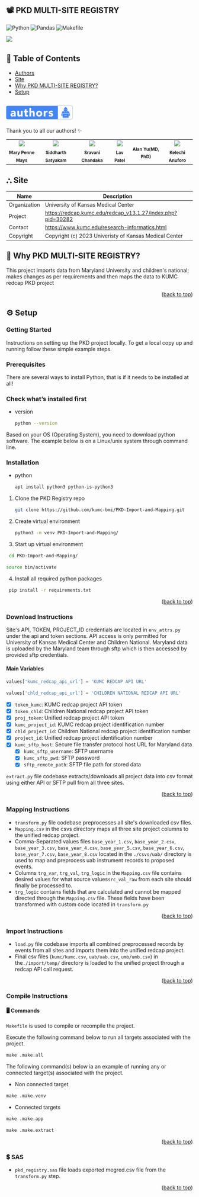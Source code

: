 <a name="readme-top"></a>
## 📽️ PKD MULTI-SITE REGISTRY

![Python](https://img.shields.io/badge/python-3670A0?style=for-the-badge&logo=python&logoColor=ffdd54) ![Pandas](https://img.shields.io/badge/pandas-%23150458.svg?style=for-the-badge&logo=pandas&logoColor=white) ![Makefile](https://img.shields.io/badge/GNU%20Bash-4EAA25?style=for-the-badge&logo=GNU%20Bash&logoColor=white)

<img src="https://projectredcap.org/wp-content/themes/rcap/images/answerhub.png" />

## 🚩 Table of Contents

- [Authors](#authors)
- [Site](#site)
- [Why PKD MULTI-SITE REGISTRY?](#why-pkd-multi-site-registry)
- [Setup](#setup)

## <img src="images/authors-badge-small.png" width="180" height="37"/>

Thank you to all our authors! ✨
<table>
  <tr>
    <td align="center"><img src="https://avatars.githubusercontent.com/u/72703458?v=4" width="100px;" /><br /><sub><b>Mary Penne Mays</b></sub></td>
    <td align="center"><img src="https://avatars.githubusercontent.com/u/43289998?v=4" width="100px;" /><br /><sub><b>Siddharth Satyakam</b></sub></td>
    <td align="center"><img src="https://avatars.githubusercontent.com/u/8313457?v=4" width="100px;" /><br /><sub><b>Sravani Chandaka</b></sub></td>
    <td align="center"><img src="https://avatars.githubusercontent.com/u/8277466?v=4" width="100px;" /><br /><sub><b>Lav Patel</b></sub></td>
    <td align="center"><sub><b>Alan Yu(MD, PhD)</b></sub></td>
    <td align="center"><img src="https://avatars.githubusercontent.com/u/4640305?v=4" width="100px;" /><br /><sub><b>Kelechi Anuforo</b></sub></td>
  </tr>
</table>



## ⛬ Site

| Name | Description |
| --- | --- |
| Organization | University of Kansas Medical Center |
| Project | https://redcap.kumc.edu/redcap_v13.1.27/index.php?pid=30282 |
| Contact | https://www.kumc.edu/research-informatics.html |
| Copyright | Copyright (c) 2023 Univeristy of Kansas Medical Center |

## 🧢 Why PKD MULTI-SITE REGISTRY?

This project imports data from Maryland University and children's national; 
makes changes as per requirements and then maps the data to KUMC redcap PKD project

<p align="right">(<a href="#readme-top">back to top</a>)</p>

## ⚙ Setup
<!-- GETTING STARTED -->
### Getting Started

Instructions on setting up the PKD project locally.
To get a local copy up and running follow these simple example steps.

### Prerequisites

There are several ways to install Python, that is if it needs to be installed at all!

### Check what’s installed first

* version
  ```sh
  python --version
  ```

Based on your OS (Operating System), you need to download python software. The example below is on a Linux/unix system through command line.

### Installation

* python
  ```sh
  apt install python3 python-is-python3
  ```

1. Clone the PKD Registry repo
   ```sh
   git clone https://github.com/kumc-bmi/PKD-Import-and-Mapping.git
   ```
2. Create virtual environment
   ```sh
   python3 -m venv PKD-Import-and-Mapping/
   ```
3. Start up virtual environment
  ```sh
   cd PKD-Import-and-Mapping/
   ```
   ```sh
   source bin/activate
   ```
4. Install all required python packages
  ```sh
   pip install -r requirements.txt
   ```

<p align="right">(<a href="#readme-top">back to top</a>)</p>

### Download Instructions

Site's API, TOKEN, PROJECT_ID credentials are located in `env_attrs.py` under the api and token sections. API access is only permitted for University of Kansas Medical Center and Children National. Maryland data is uploaded by the Maryland team through sftp which is then accessed by provided sftp credentials.

<!-- ENVIROMENT VARIABLES -->
#### Main Variables
  ```py
  values['kumc_redcap_api_url'] = 'KUMC REDCAP API URL'
  ```
  ```py
  values['chld_redcap_api_url'] = 'CHILDREN NATIONAL REDCAP API URL'
  ```

- [x] `token_kumc`: KUMC redcap project API token
- [x] `token_chld`: Children National redcap project API token
- [x] `proj_token`: Unified redcap project API token
- [x] `kumc_project_id`: KUMC redcap project identification number
- [x] `chld_project_id`: Children National redcap project identification number
- [x] `project_id`: Unified redcap project identification number
- [x] `kumc_sftp_host`: Secure file transfer protocol host URL for Maryland data
    - [x] `kumc_sftp_username`: SFTP username
    - [x] `kumc_sftp_pwd`: SFTP password
    - [x] `sftp_remote_path`: SFTP file path for stored data

`extract.py` file codebase extracts/downloads all project data into csv format using either API or SFTP pull from all three sites.

<p align="right">(<a href="#readme-top">back to top</a>)</p>

### Mapping Instructions

* `transform.py` file codebase preprocesses all site's downloaded csv files. 
* `Mapping.csv` in the csvs directory maps all three site project columns to the unified redcap project. 
* Comma-Separated values files `base_year_1.csv`, `base_year_2.csv`, `base_year_3.csv`, `base_year_4.csv`, `base_year_5.csv`, `base_year_6.csv`, `base_year_7.csv`, `base_year_8.csv` located in the `./csvs/uab/` directory is used to map and preprocess uab instrument records to proposed events. 
* Columns `trg_var`, `trg_val`, `trg_logic` in the `Mapping.csv` file contains desired values for what source values`src_val_raw` from each site should finally be processed to.
* `trg_logic` contains fields that are calculated and cannot be mapped directed through the `Mapping.csv` file. These fields have been transformed with custom code located in `transform.py`

<p align="right">(<a href="#readme-top">back to top</a>)</p>

### Import Instructions

* `load.py` file codebase imports all combined preprocessed records by events from all sites and imports them into the unified redcap project. 
* Final csv files (`kumc/kumc.csv`, `uab/uab.csv`, `umb/umb.csv`) in the`./import/temp/` directory is loaded to the unified project through a redcap API call request.

<p align="right">(<a href="#readme-top">back to top</a>)</p>

### Compile Instructions

#### 🖥️  Commands

`Makefile` is used to compile or recompile the project. 

Execute the following command below to run all targets associated with the project.

```Makefile
make .make.all
```

The following command(s) below ia an example of running any or connected target(s) associated with the project.

- Non connected target
```Makefile
make .make.venv
```

- Connected targets
```Makefile
make .make.app
```

```Makefile
make .make.extract
```

<p align="right">(<a href="#readme-top">back to top</a>)</p>

### 💲 SAS

* `pkd_registry.sas` file loads exported megred.csv file from the `transform.py` step.

<p align="right">(<a href="#readme-top">back to top</a>)</p>
